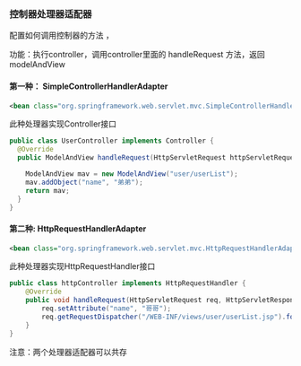 ### 控制器处理器适配器  

配置如何调用控制器的方法 ，

功能：执行controller，调用controller里面的 handleRequest 方法，返回modelAndView



#### 第一种： SimpleControllerHandlerAdapter

```xml
<bean class="org.springframework.web.servlet.mvc.SimpleControllerHandlerAdapter"/>
```

此种处理器实现Controller接口

```java
public class UserController implements Controller {
  @Override
  public ModelAndView handleRequest(HttpServletRequest httpServletRequest, HttpServletResponse httpServletResponse) throws Exception {

    ModelAndView mav = new ModelAndView("user/userList");
    mav.addObject("name", "弟弟");
    return mav;
  }
}
```





#### 第二种:   HttpRequestHandlerAdapter

```xml
<bean class="org.springframework.web.servlet.mvc.HttpRequestHandlerAdapter"/>
```

此种处理器实现HttpRequestHandler接口

```java
public class httpController implements HttpRequestHandler {
    @Override
    public void handleRequest(HttpServletRequest req, HttpServletResponse resp) throws ServletException, IOException {
        req.setAttribute("name", "哥哥");
        req.getRequestDispatcher("/WEB-INF/views/user/userList.jsp").forward(req, resp);
    }
}
```



注意：两个处理器适配器可以共存